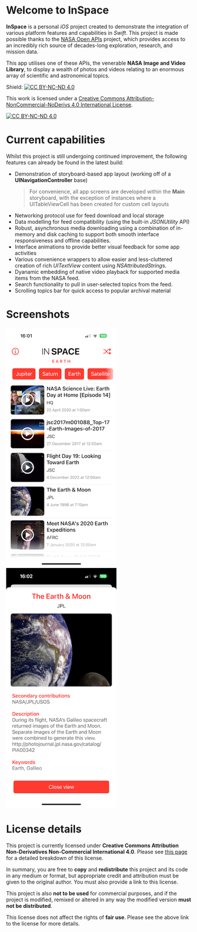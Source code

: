 
# Welcome to InSpace

**InSpace** is a personal *iOS* project created to demonstrate the integration of various platform features and capabilities in *Swift*. This project is made possible thanks to the [NASA Open APIs](https://api.nasa.gov/) project, which provides access to an incredibly rich source of decades-long exploration, research, and mission data.

This app utilises one of these APIs, the venerable **NASA Image and Video Library**, to display a wealth of photos and videos relating to an enormous array of scientific and astronomical topics.

Shield: [![CC BY-NC-ND 4.0][cc-by-nc-nd-shield]][cc-by-nc-nd]

This work is licensed under a
[Creative Commons Attribution-NonCommercial-NoDerivs 4.0 International License][cc-by-nc-nd].

[![CC BY-NC-ND 4.0][cc-by-nc-nd-image]][cc-by-nc-nd]

[cc-by-nc-nd]: http://creativecommons.org/licenses/by-nc-nd/4.0/
[cc-by-nc-nd-image]: https://licensebuttons.net/l/by-nc-nd/4.0/88x31.png
[cc-by-nc-nd-shield]: https://img.shields.io/badge/License-CC%20BY--NC--ND%204.0-lightgrey.svg


# Current capabilities

Whilst this project is still undergoing continued improvement, the following features can already be found in the latest build:

- Demonstration of storyboard-based app layout (working off of a **UINavigationController** base)
	> For convenience, all app screens are developed within the **Main** storyboard, with the exception of instances where a UITableViewCell has been created for custom cell layouts
- Networking protocol use for feed download and local storage
- Data modelling for feed compatibility (using the built-in *JSONUtility* API)
- Robust, asynchronous media downloading using a combination of in-memory and disk caching to support both smooth interface responsiveness and offline capabilities.
- Interface animations to provide better visual feedback for some app activities
- Various convenience wrappers to allow easier and less-cluttered creation of rich *UITextView* content using *NSAttributedString*s.
- Dyanamic embedding of native video playback for supported media items from the NASA feed.
- Search functionality to pull in user-selected topics from the feed.
- Scrolling topics bar for quick access to popular archival material



# Screenshots

![The app's home screen](InSpace/Resources/app01.png)   ![Media detail view](InSpace/Resources/app02.png)


# License details

This project is currently licensed under **Creative Commons Attribution Non-Derivatives Non-Commercial International 4.0**. Please see [this page](https://creativecommons.org/licenses/by-nc-nd/4.0/) for a detailed breakdown of this license.

In summary, you are free to **copy** and **redistribute** this project and its code in any medium or format, but appropriate credit and attribution must be given to the original author. You must also provide a link to this license.

This project is also **not to be used** for commercial purposes, and if the project is modified, remixed or altered in any way the modified version **must not be distributed**.

This license does not affect the rights of **fair use**. Please see the above link to the license for more details.
